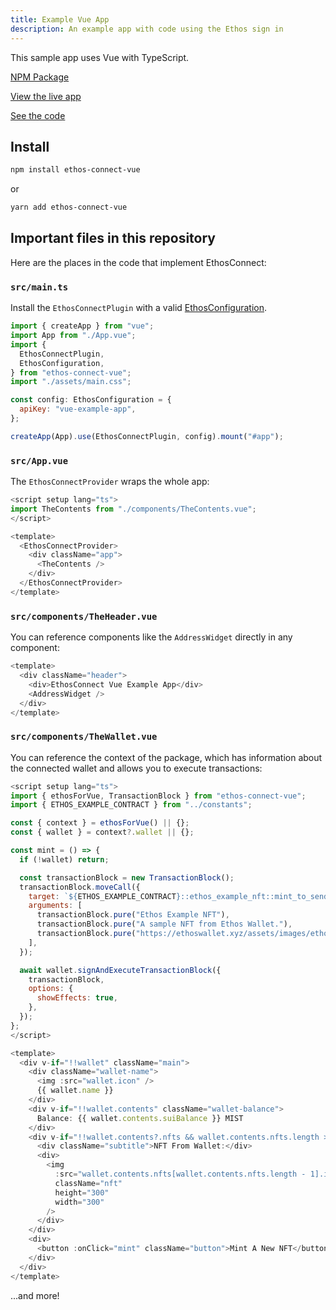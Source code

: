 ```yaml
---
title: Example Vue App
description: An example app with code using the Ethos sign in
---
```


This sample app uses Vue with TypeScript.

[NPM Package](https://www.npmjs.com/package/ethos-connect-vue)

[View the live app](https://ethoswallet.github.io/ethos-connect-vue-example-app/)

[See the code](https://github.com/EthosWallet/ethos-connect-vue-example-app)

## Install

```bash
npm install ethos-connect-vue
```

or

```bash
yarn add ethos-connect-vue
```

## Important files in this repository

Here are the places in the code that implement EthosConnect:

### `src/main.ts`

Install the `EthosConnectPlugin` with a valid [EthosConfiguration](/types#ethos-configuration).

```js
import { createApp } from "vue";
import App from "./App.vue";
import {
  EthosConnectPlugin,
  EthosConfiguration,
} from "ethos-connect-vue";
import "./assets/main.css";

const config: EthosConfiguration = {
  apiKey: "vue-example-app",
};

createApp(App).use(EthosConnectPlugin, config).mount("#app");
```


### `src/App.vue`

The `EthosConnectProvider` wraps the whole app:

```js
<script setup lang="ts">
import TheContents from "./components/TheContents.vue";
</script>

<template>
  <EthosConnectProvider>
    <div className="app">
      <TheContents />
    </div>
  </EthosConnectProvider>
</template>
```

### `src/components/TheHeader.vue`

You can reference components like the `AddressWidget` directly in any component:

```js
<template>
  <div className="header">
    <div>EthosConnect Vue Example App</div>
    <AddressWidget />
  </div>
</template>
```

### `src/components/TheWallet.vue`

You can reference the context of the package, which has information about the connected wallet and allows you to execute transactions:

```js
<script setup lang="ts">
import { ethosForVue, TransactionBlock } from "ethos-connect-vue";
import { ETHOS_EXAMPLE_CONTRACT } from "../constants";

const { context } = ethosForVue() || {};
const { wallet } = context?.wallet || {};

const mint = () => {
  if (!wallet) return;

  const transactionBlock = new TransactionBlock();
  transactionBlock.moveCall({
    target: `${ETHOS_EXAMPLE_CONTRACT}::ethos_example_nft::mint_to_sender`,
    arguments: [
      transactionBlock.pure("Ethos Example NFT"),
      transactionBlock.pure("A sample NFT from Ethos Wallet."),
      transactionBlock.pure("https://ethoswallet.xyz/assets/images/ethos-email-logo.png"),
    ],
  });

  await wallet.signAndExecuteTransactionBlock({
    transactionBlock,
    options: {
      showEffects: true,
    },
  });
};
</script>

<template>
  <div v-if="!!wallet" className="main">
    <div className="wallet-name">
      <img :src="wallet.icon" />
      {{ wallet.name }}
    </div>
    <div v-if="!!wallet.contents" className="wallet-balance">
      Balance: {{ wallet.contents.suiBalance }} MIST
    </div>
    <div v-if="!!wallet.contents?.nfts && wallet.contents.nfts.length > 0">
      <div className="subtitle">NFT From Wallet:</div>
      <div>
        <img
          :src="wallet.contents.nfts[wallet.contents.nfts.length - 1].imageUri"
          className="nft"
          height="300"
          width="300"
        />
      </div>
    </div>
    <div>
      <button :onClick="mint" className="button">Mint A New NFT</button>
    </div>
  </div>
</template>
```

...and more!
